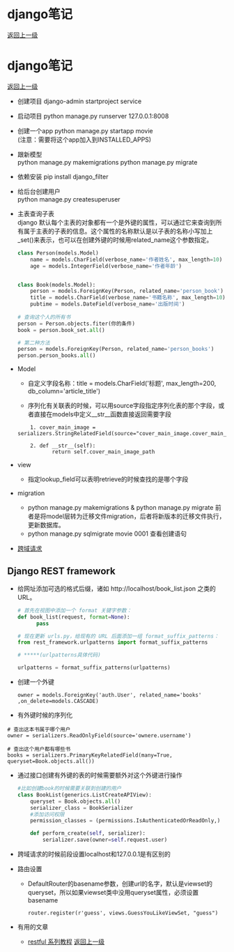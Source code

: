 

# django笔记

[返回上一级](../../README.md)



# django笔记

[返回上一级](../README.md)


* 创建项目 django-admin startproject service

* 启动项目 python manage.py runserver 127.0.0.1:8008


* 创建一个app python manage.py startapp movie   
    (注意：需要将这个app加入到INSTALLED_APPS)


* 跟新模型  
    python manage.py makemigrations 
    python manage.py migrate  
    
    
* 依赖安装
    pip install django_filter
    
* 给后台创建用户  
    python manage.py createsuperuser
    
    
* 主表查询子表  
    django 默认每个主表的对象都有一个是外键的属性，可以通过它来查询到所有属于主表的子表的信息。这个属性的名称默认是以子表的名称小写加上_set()来表示，也可以在创建外键的时候用related_name这个参数指定。
    ```python
    class Person(models.Model)
        name = models.CharField(verbose_name='作者姓名', max_length=10)
        age = models.IntegerField(verbose_name='作者年龄')


    class Book(models.Model):
        person = models.ForeignKey(Person, related_name='person_book')
        title = models.CharField(verbose_name='书籍名称', max_length=10)
        pubtime = models.DateField(verbose_name='出版时间')
      
    # 查询这个人的所有书
    person = Person.objects.fiter(你的条件)
    book = person.book_set.all()
  
    # 第二种方法
    person = models.ForeignKey(Person, related_name='person_books')
    person.person_books.all()
    ```

* Model
    * 自定义字段名称：title = models.CharField('标题', max_length=200, db_column='article_title')
    
    * 序列化有关联表的时候，可以用source字段指定序列化表的那个字段，或者直接在models中定义__str__函数直接返回需要字段
    ```
        1. cover_main_image = serializers.StringRelatedField(source="cover_main_image.cover_main_image_path")
        
        2. def __str__(self):
               return self.cover_main_image_path
    ```

* view
    * 指定lookup_field可以表明retrieve的时候查找的是哪个字段


* migration
    * python manage.py makemigrations & python manage.py migrate
前者是将model层转为迁移文件migration，后者将新版本的迁移文件执行，更新数据库。
    * python manage.py sqlmigrate movie 0001 查看创建语句



* [跨域请求](https://www.cnblogs.com/DI-DIAO/p/8977847.html)




## Django REST framework

*   给网址添加可选的格式后缀，诸如 http://localhost/book_list.json 之类的 URL。
    ```python
    # 首先在视图中添加一个 format 关键字参数：
    def book_list(request, format=None):
          pass
    
    # 现在更新 urls.py，给现有的 URL 后面添加一组 format_suffix_patterns：
    from rest_framework.urlpatterns import format_suffix_patterns
    
    # *****(urlpatterns具体代码)
    
    urlpatterns = format_suffix_patterns(urlpatterns)
    ```


*  创建一个外键  
    ```
    owner = models.ForeignKey('auth.User', related_name='books' ,on_delete=models.CASCADE)
    ```
    
*  有外键时候的序列化 
```
# 查出这本书属于哪个用户
owner = serializers.ReadOnlyField(source='ownere.username')

# 查出这个用户都有哪些书
books = serializers.PrimaryKeyRelatedField(many=True, queryset=Book.objects.all())
```


*  通过接口创建有外键的表的时候需要额外对这个外键进行操作  
    ```python
    #比如创建book的时候需要关联到创建的用户
    class BookList(generics.ListCreateAPIView):
        queryset = Book.objects.all()
        serializer_class = BookSerializer
        #添加访问权限
        permission_classes = (permissions.IsAuthenticatedOrReadOnly,)
    
        def perform_create(self, serializer):
            serializer.save(owner=self.request.user)
    ```





* 跨域请求的时候前段设置localhost和127.0.0.1是有区别的





* 路由设置  
    * DefaultRouter的basename参数，创建url的名字，默认是viewset的queryset，所以如果viewset类中没用queryset属性，必须设置basename  
       ```
       router.register(r'guess', views.GuessYouLikeViewSet, "guess")
       ```

    
    
    




* 有用的文章
    * [restful 系列教程](https://www.cnblogs.com/yuzhenjie/p/10361880.html)
[返回上一级](../../README.md)


